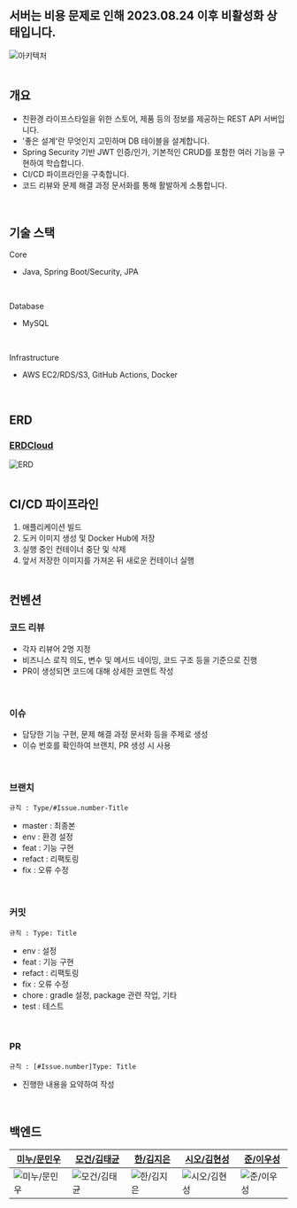 ## 서버는 비용 문제로 인해 2023.08.24 이후 비활성화 상태입니다.
![아키텍처](https://github.com/user-attachments/assets/d93ab1ad-ae0e-4680-917b-6152a5d97eb6)
<br></br>

## 개요
- 친환경 라이프스타일을 위한 스토어, 제품 등의 정보를 제공하는 REST API 서버입니다.
- '좋은 설계'란 무엇인지 고민하며 DB 테이블을 설계합니다.
- Spring Security 기반 JWT 인증/인가, 기본적인 CRUD를 포함한 여러 기능을 구현하여 학습합니다.
- CI/CD 파이프라인을 구축합니다.
- 코드 리뷰와 문제 해결 과정 문서화를 통해 활발하게 소통합니다.
<br>

## 기술 스택
Core
- Java, Spring Boot/Security, JPA
<br>

Database
- MySQL
<br>

Infrastructure
- AWS EC2/RDS/S3, GitHub Actions, Docker
<br>

## ERD
### [ERDCloud](https://www.erdcloud.com/d/uEFmXxf2dKe9PPtLw)
![ERD](https://github.com/user-attachments/assets/0cd78820-5fee-4694-8af7-7b07c8d680c4)
<br></br>

## CI/CD 파이프라인
1. 애플리케이션 빌드
2. 도커 이미지 생성 및 Docker Hub에 저장
3. 실행 중인 컨테이너 중단 및 삭제
4. 앞서 저장한 이미지를 가져온 뒤 새로운 컨테이너 실행
<br></br>

## 컨벤션
### 코드 리뷰
- 각자 리뷰어 2명 지정
- 비즈니스 로직 의도, 변수 및 메서드 네이밍, 코드 구조 등을 기준으로 진행
- PR이 생성되면 코드에 대해 상세한 코멘트 작성
<br>

### 이슈
- 담당한 기능 구현, 문제 해결 과정 문서화 등을 주제로 생성
- 이슈 번호를 확인하여 브랜치, PR 생성 시 사용
<br>

### 브랜치
`규칙 : Type/#Issue.number-Title`
- master : 최종본
- env : 환경 설정
- feat : 기능 구현
- refact : 리팩토링
- fix : 오류 수정
<br>

### 커밋
`규칙 : Type: Title`
- env : 설정
- feat : 기능 구현
- refact : 리팩토링
- fix : 오류 수정
- chore : gradle 설정, package 관련 작업, 기타
- test : 테스트
<br>

### PR
`규칙 : [#Issue.number]Type: Title`
- 진행한 내용을 요약하여 작성
<br>

## 백엔드
|[미누/문민우](https://github.com/Minuooooo)|[모건/김태균](https://github.com/taegyuni)|[한/김지은](https://github.com/gol2580)|[시오/김현성](https://github.com/evgeniac10)|[준/이우성](https://github.com/dtd1614)|
|-----|-----|-----|-----|-----|
|![미누/문민우](https://avatars.githubusercontent.com/u/121410579?v=4)|![모건/김태균](https://avatars.githubusercontent.com/u/81752546?v=4)|![한/김지은](https://avatars.githubusercontent.com/u/86960201?v=4)|![시오/김현성](https://avatars.githubusercontent.com/u/122839143?v=4)|![준/이우성](https://avatars.githubusercontent.com/u/116648310?v=4)|
